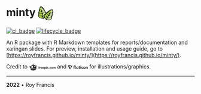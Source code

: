# minty <span><a href="https://github.com/royfrancis/minty"><img src="docs/minty.png" style="height:40px;vertical-align:middle;"></a></span>

[![ci_badge](https://github.com/royfrancis/minty/workflows/build/badge.svg)](https://github.com/royfrancis/minty/actions?workflow=build)  [![lifecycle_badge](https://lifecycle.r-lib.org/articles/figures/lifecycle-experimental.svg)](https://lifecycle.r-lib.org/articles/stages.html#experimental) 

An R package with R Markdown templates for reports/documentation and xaringan slides. For preview, installation and usage guide, go to [https://royfrancis.github.io/minty/](https://royfrancis.github.io/minty/).

Credit to <span><a href="https://www.freepik.com"><img src="docs/freepik.png" style="height:20px;vertical-align:middle;"></a></span> and <span><a href="https://www.flaticon.com/"><img src="docs/flaticon.png" style="height:15px;vertical-align:middle;"></a></span> for illustrations/graphics.

---

**2022** • Roy Francis
